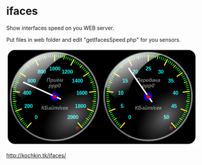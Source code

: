 # ifaces
Show interfaces speed on you WEB server.

Put files in web folder and edit "getIfacesSpeed.php" for you sensors.

![Example](ifaces.png)

http://kochkin.tk/ifaces/
